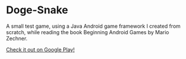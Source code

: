 Doge-Snake
==========

A small test game, using a Java Android game framework I created from scratch, while reading the book Beginning Android Games by Mario Zechner.

<a href="https://play.google.com/store/apps/details?id=com.stjerndal.androidgames">Check it out on Google Play!</a>

